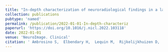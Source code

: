 ```yaml
---
title: "In-depth characterization of neuroradiological findings in a large sample of individuals with autism spectrum disorder and controls."
collection: publications
pubtype: 'named'
permalink: /publication/2022-01-01-In-depth-characteriz
paperurl: 'https://doi.org/10.1016/j.nicl.2022.103118'
date: 2022-01-01
venue: 'NeuroImage. Clinical'
citation: ' Ambrosino S,  Elbendary H,  Lequin M,  Rijkelijkhuizen D,  Banaschewski T,  Baron-Cohen S,  Bast N,  Baumeister S,  Buitelaar J,  Charman T,  Crawley D,  Durston S, &quot;In-depth characterization of neuroradiological findings in a large sample of individuals with autism spectrum disorder and controls..&quot; NeuroImage. Clinical, 2022.'
---
```

